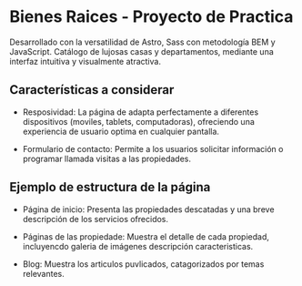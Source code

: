 # Bienes Raices - Proyecto de Practica

Desarrollado con la versatilidad de Astro, Sass con metodología BEM y JavaScript.
Catálogo de lujosas casas y departamentos, mediante una interfaz intuitiva y visualmente atractiva.

## Características a considerar
* Resposividad: La página de adapta perfectamente a diferentes dispositivos (moviles, tablets, computadoras), ofreciendo una experiencia de usuario optima en cualquier pantalla.

* Formulario de contacto: Permite a los usuarios solicitar información o programar llamada visitas a las propiedades.

## Ejemplo de estructura de la página
* Página de inicio: Presenta las propiedades descatadas y una breve descripción de los servicios ofrecidos.

* Páginas de las propiedade: Muestra el detalle de cada propiedad, incluyencdo galeria de imágenes descripción caracteristicas.

* Blog: Muestra los articulos puvlicados, catagorizados por temas relevantes.


